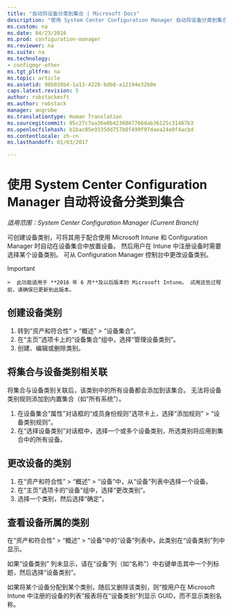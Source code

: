 ```yaml
---
title: "自动将设备分类到集合 | Microsoft Docs"
description: "使用 System Center Configuration Manager 自动将设备分类到集合。"
ms.custom: na
ms.date: 04/23/2016
ms.prod: configuration-manager
ms.reviewer: na
ms.suite: na
ms.technology:
- configmgr-other
ms.tgt_pltfrm: na
ms.topic: article
ms.assetid: 98b038b4-1a13-4228-bdb8-a12194e32b0e
caps.latest.revision: 5
author: robstackmsft
ms.author: robstack
manager: angrobe
ms.translationtype: Human Translation
ms.sourcegitcommit: 05c27c7aa36e0b4236867766dab36125c31467b3
ms.openlocfilehash: b1bac05e9335dd757b8f499f97daea24e0f4acbd
ms.contentlocale: zh-cn
ms.lasthandoff: 01/03/2017

---
```

# <a name="automatically-categorize-devices-into-collections-with-system-center-configuration-manager"></a>使用 System Center Configuration Manager 自动将设备分类到集合

*适用范围：System Center Configuration Manager (Current Branch)*

可创建设备类别，可将其用于配合使用 Microsoft Intune 和 Configuration Manager 时自动在设备集合中放置设备。 然后用户在 Intune 中注册设备时需要选择某个设备类别。 可从 Configuration Manager 控制台中更改设备类别。

> [!IMPORTANT]  
    >  此功能适用于 **2016 年 6 月**及以后版本的 Microsoft Intune。 试用这些过程前，请确保已更新到此版本。

## <a name="create-device-categories"></a>创建设备类别

1.  转到“资产和符合性” > “概述” > “设备集合”。
2.  在“主页”选项卡上的“设备集合”组中，选择“管理设备类别”。
3.  创建、编辑或删除类别。

## <a name="associate-a-collection-with-a-device-category"></a>将集合与设备类别相关联

将集合与设备类别关联后，该类别中的所有设备都会添加到该集合。 无法将设备类别规则添加到内置集合（如“所有系统”）。

1.  在设备集合“属性”对话框的“成员身份规则”选项卡上，选择“添加规则” > “设备类别规则”。
2.  在“选择设备类别”对话框中，选择一个或多个设备类别，所选类别将应用到集合中的所有设备。

## <a name="change-the-category-of-a-device"></a>更改设备的类别

1.  在“资产和符合性” > “概述” > “设备”中，从“设备”列表中选择一个设备。
2.  在“主页”选项卡的“设备”组中，选择“更改类别”。
3.  选择一个类别，然后选择“确定”。

## <a name="view-which-category-a-device-belongs-to"></a>查看设备所属的类别

在“资产和符合性” > “概述” > “设备”中的“设备”列表中，此类别在“设备类别”列中显示。

如果“设备类别” 列未显示，请在“设备”列（如“名称”）中右键单击其中一个列标题，然后选择“设备类别”。

如果将某个设备分配到某个类别，随后又删除该类别，则“按用户在 Microsoft Intune 中注册的设备的列表”报表将在“设备类别”列显示 GUID，而不显示类别名称。

